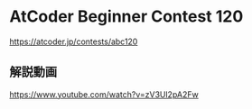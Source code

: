 # AtCoder Beginner Contest 120
<https://atcoder.jp/contests/abc120>

## 解説動画
<https://www.youtube.com/watch?v=zV3Ul2pA2Fw>
